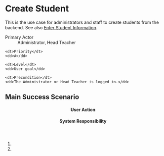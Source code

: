 # Create Student #

This is the use case for administrators and staff to create students
from the backend. See also [Enter Student Information](enter-student-information).

<dl class="use-case-properties">
	<dt>Primary Actor</dt>
	<dd>Administrator, Head Teacher</dd>

	<dt>Priority</dt>
	<dd>A</dd>

	<dt>Level</dt>
	<dd>User goal</dd>

	<dt>Precondition</dt>
	<dd>The Administrator or Head Teacher is logged in.</dd>
</dl>

## Main Success Scenario ##

<header class="scenario-columns-header">
	<h4>User Action</h4>
	<h4>System Responsibility</h4>
</header>

<ol class="scenario">
	<li class="user"></li>
	<li class="system"></li>
</ol>